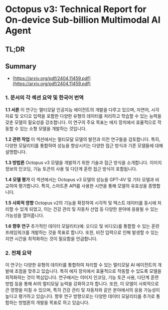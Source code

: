 # Octopus v3: Technical Report for On-device Sub-billion Multimodal AI Agent
## TL;DR
## Summary
- [https://arxiv.org/pdf/2404.11459.pdf](https://arxiv.org/pdf/2404.11459.pdf)

### 1. 문서의 각 섹션 요약 및 한국어 번역

**1.1 서론**
이 연구는 멀티모달 인공지능 에이전트의 개발을 다루고 있으며, 자연어, 시각 자료 및 오디오 입력을 포함한 다양한 유형의 데이터를 처리하고 학습할 수 있는 능력을 갖춘 모델의 필요성을 강조합니다. 이 연구의 주요 목표는 에지 장치에서 효율적으로 작동할 수 있는 소형 모델을 개발하는 것입니다.

**1.2 관련 작업**
이 섹션에서는 멀티모달 모델의 발전과 이전 연구들을 검토합니다. 특히, 다양한 모달리티를 통합하여 성능을 향상시키는 다양한 접근 방식과 기존 모델들에 대해 설명합니다.

**1.3 방법론**
Octopus v3 모델을 개발하기 위한 기술과 접근 방식을 소개합니다. 이미지 정보의 인코딩, 기능 토큰의 사용 및 다단계 훈련 접근 방식이 포함됩니다.

**1.4 모델 평가**
이 섹션에서는 Octopus v3 모델의 성능을 GPT-4V 및 기타 모델과 비교하여 평가합니다. 특히, 스마트폰 API를 사용한 시연을 통해 모델의 유효성을 증명합니다.

**1.5 사회적 영향**
Octopus v2의 기능을 확장하여 시각적 및 텍스트 데이터를 동시에 처리할 수 있게 되었고, 이는 건강 관리 및 자동차 산업 등 다양한 분야에 응용될 수 있는 가능성을 열어줍니다.

**1.6 향후 연구**
추가적인 데이터 모달리티(예: 오디오 및 비디오)를 통합할 수 있는 훈련 프레임워크를 개발하는 것을 목표로 합니다. 또한, 비전 입력으로 인해 발생할 수 있는 지연 시간을 최적화하는 것이 필요함을 언급합니다.

### 2. 전체 요약
이 연구는 다양한 유형의 데이터를 통합하여 처리할 수 있는 멀티모달 AI 에이전트의 개발에 초점을 맞추고 있습니다. 특히 에지 장치에서 효율적으로 작동할 수 있도록 모델을 최적화하는 것이 핵심입니다. 연구에서는 이미지 인코딩, 기능 토큰 사용, 다단계 훈련 방법 등을 통해 AI의 멀티모달 능력을 강화하고자 합니다. 또한, 이 모델이 사회적으로 큰 영향을 미칠 수 있으며, 특히 건강 관리 및 자동차와 같은 분야에서의 응용 가능성이 높다고 평가하고 있습니다. 향후 연구 방향으로는 다양한 데이터 모달리티를 추가로 통합하는 방법론의 개발을 목표로 하고 있습니다.
